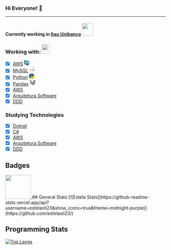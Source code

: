 ﻿### Hi Everyone! 🖖
---
#### Currently working in  <a href="https://www.itau.com.br/" target="blank"> Itau Unibanco</a>     <img src="https://github.com/ste2021/backcasecrescere/blob/master/icons8-lan%C3%A7ar-foguete-64.png" width=35 height=40 href="http://github.com/ste2021" />

### Working with: <img src = "https://github.com/ste2021/images-icons/blob/master/programmer.svg" width=25 height=30 />
- [x] [AWS](https://aws.amazon.com/pt/)  <img src = "https://github.com/ste2021/images-icons/blob/master/pasta-cloud.png" width=17 height=17 />
- [x] [MySQL](https://www.w3schools.com/sql/)  <img src = "https://github.com/ste2021/images-icons/blob/master/mysql.png" width=17 height=17 />
- [x] [Python](https://www.python.org/)  <img src = "https://github.com/ste2021/images-icons/blob/master/pitao.png" width=17 height=17 />
- [x] [Pandas](https://pandas.pydata.org/)  <img src = "https://github.com/ste2021/images-icons/blob/master/panda.png" width=17 height=17 />
- [x] [AWS](https://aws.amazon.com/pt/)
- [x] [Arquitetura Software](https://www.djangoproject.com/](https://arquiteturadesoftware.online/fundamentos-para-arquiteturas-de-sistemas-resilientes-capitulo-13-v-1-01/))
- [x] [DDD](https://engsoftmoderna.info/artigos/ddd.html#:~:text=Os%20princ%C3%ADpios%20defendidos%20por%20DDD,neg%C3%B3cio%20que%20ele%20pretende%20resolver.)
### Studying Technologies
- [x] [Dotnet](https://dotnet.microsoft.com/pt-br/)
- [x] [C#](https://dotnet.microsoft.com/pt-br/languages/csharp)
- [x] [AWS](https://aws.amazon.com/pt/)
- [x] [Arquitetura Software](https://www.djangoproject.com/](https://arquiteturadesoftware.online/fundamentos-para-arquiteturas-de-sistemas-resilientes-capitulo-13-v-1-01/))
- [x] [DDD](https://engsoftmoderna.info/artigos/ddd.html#:~:text=Os%20princ%C3%ADpios%20defendidos%20por%20DDD,neg%C3%B3cio%20que%20ele%20pretende%20resolver.)
 
## Badges
</a>
 <a href="https://www.credly.com/badges/ce13b98c-1206-4f47-9022-1a30783ece84">
 <img src="https://images.credly.com/size/340x340/images/00634f82-b07f-4bbd-a6bb-53de397fc3a6/image.png" width=80 height=75> 
 </a>
## General Stats
[![Estela Stats](https://github-readme-stats.vercel.app/api?username=estelaoli23&show_icons=true&theme=midnight-purple)](https://github.com/estelaoli23/)

## Programming Stats
[![Top Langs](https://github-readme-stats.vercel.app/api/top-langs/?username=estelaoli23&show_icons=true&theme=midnight-purple)](https://github.com/estelaoli23/)








